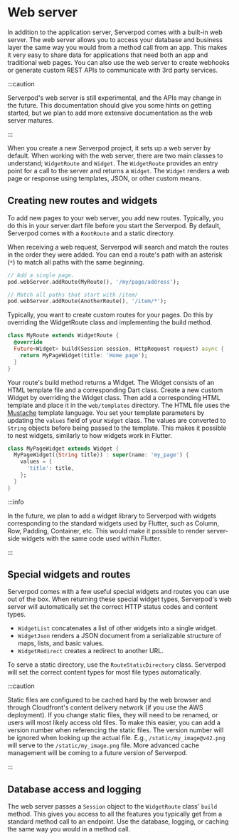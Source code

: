 # Web server

In addition to the application server, Serverpod comes with a built-in web server. The web server allows you to access your database and business layer the same way you would from a method call from an app. This makes it very easy to share data for applications that need both an app and traditional web pages. You can also use the web server to create webhooks or generate custom REST APIs to communicate with 3rd party services.

:::caution

Serverpod's web server is still experimental, and the APIs may change in the future. This documentation should give you some hints on getting started, but we plan to add more extensive documentation as the web server matures.

:::

When you create a new Serverpod project, it sets up a web server by default. When working with the web server, there are two main classes to understand; `WidgetRoute` and `Widget`. The `WidgetRoute` provides an entry point for a call to the server and returns a `Widget`. The `Widget` renders a web page or response using templates, JSON, or other custom means.

## Creating new routes and widgets

To add new pages to your web server, you add new routes. Typically, you do this in your server.dart file before you start the Serverpod. By default, Serverpod comes with a `RootRoute` and a static directory.

When receiving a web request, Serverpod will search and match the routes in the order they were added. You can end a route's path with an asterisk (`*`) to match all paths with the same beginning.

```dart
// Add a single page.
pod.webServer.addRoute(MyRoute(), '/my/page/address');

// Match all paths that start with /item/
pod.webServer.addRoute(AnotherRoute(), '/item/*');
```

Typically, you want to create custom routes for your pages. Do this by overriding the WidgetRoute class and implementing the build method.

```dart
class MyRoute extends WidgetRoute {
  @override
  Future<Widget> build(Session session, HttpRequest request) async {
    return MyPageWidget(title: 'Home page');
  }
}
```

Your route's build method returns a Widget. The Widget consists of an HTML template file and a corresponding Dart class. Create a new custom Widget by overriding the Widget class. Then add a corresponding HTML template and place it in the `web/templates` directory. The HTML file uses the [Mustache](https://mustache.github.io/) template language. You set your template parameters by updating the `values` field of your `Widget` class. The values are converted to `String` objects before being passed to the template. This makes it possible to nest widgets, similarly to how widgets work in Flutter.

```dart
class MyPageWidget extends Widget {
  MyPageWidget({String title}) : super(name: 'my_page') {
    values = {
      'title': title,
    };
  }
}
```

:::info

In the future, we plan to add a widget library to Serverpod with widgets corresponding to the standard widgets used by Flutter, such as Column, Row, Padding, Container, etc. This would make it possible to render server-side widgets with the same code used within Flutter.

:::

## Special widgets and routes

Serverpod comes with a few useful special widgets and routes you can use out of the box. When returning these special widget types, Serverpod's web server will automatically set the correct HTTP status codes and content types.

- `WidgetList` concatenates a list of other widgets into a single widget.
- `WidgetJson` renders a JSON document from a serializable structure of maps, lists, and basic values.
- `WidgetRedirect` creates a redirect to another URL.

To serve a static directory, use the `RouteStaticDirectory` class. Serverpod will set the correct content types for most file types automatically.

:::caution

Static files are configured to be cached hard by the web browser and through Cloudfront's content delivery network (if you use the AWS deployment). If you change static files, they will need to be renamed, or users will most likely access old files. To make this easier, you can add a version number when referencing the static files. The version number will be ignored when looking up the actual file. E.g., `/static/my_image@v42.png` will serve to the `/static/my_image.png` file. More advanced cache management will be coming to a future version of Serverpod.

:::

## Database access and logging

The web server passes a `Session` object to the `WidgetRoute` class' `build` method. This gives you access to all the features you typically get from a standard method call to an endpoint. Use the database, logging, or caching the same way you would in a method call.
